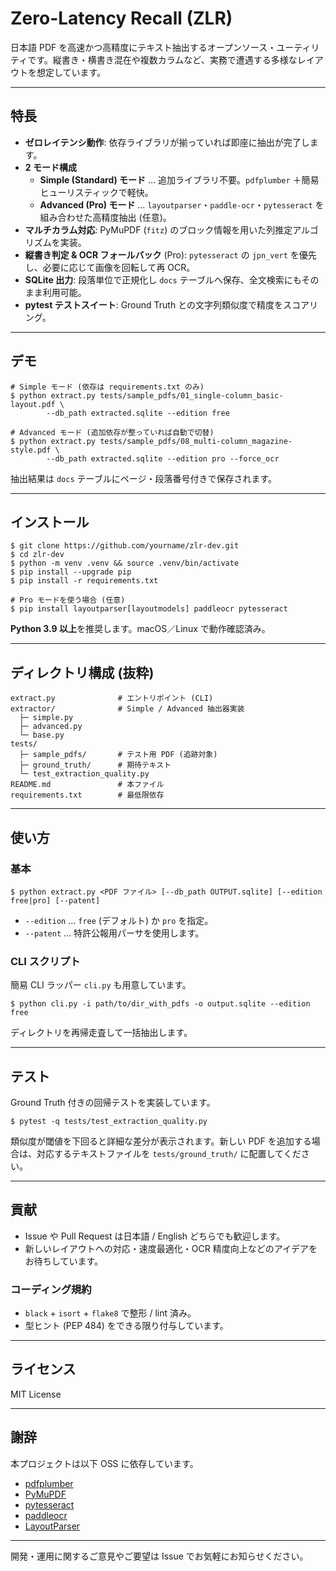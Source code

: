 # Zero-Latency Recall (ZLR)

日本語 PDF を高速かつ高精度にテキスト抽出するオープンソース・ユーティリティです。縦書き・横書き混在や複数カラムなど、実務で遭遇する多様なレイアウトを想定しています。

---

## 特長

* **ゼロレイテンシ動作**: 依存ライブラリが揃っていれば即座に抽出が完了します。
* **2 モード構成**  
  * **Simple (Standard) モード** … 追加ライブラリ不要。`pdfplumber` ＋簡易ヒューリスティックで軽快。  
  * **Advanced (Pro) モード** … `layoutparser`・`paddle-ocr`・`pytesseract` を組み合わせた高精度抽出 (任意)。
* **マルチカラム対応**: PyMuPDF (`fitz`) のブロック情報を用いた列推定アルゴリズムを実装。
* **縦書き判定 & OCR フォールバック** (Pro): `pytesseract` の `jpn_vert` を優先し、必要に応じて画像を回転して再 OCR。
* **SQLite 出力**: 段落単位で正規化し `docs` テーブルへ保存、全文検索にもそのまま利用可能。
* **pytest テストスイート**: Ground Truth との文字列類似度で精度をスコアリング。

---

## デモ

```
# Simple モード (依存は requirements.txt のみ)
$ python extract.py tests/sample_pdfs/01_single-column_basic-layout.pdf \
        --db_path extracted.sqlite --edition free

# Advanced モード (追加依存が整っていれば自動で切替)
$ python extract.py tests/sample_pdfs/08_multi-column_magazine-style.pdf \
        --db_path extracted.sqlite --edition pro --force_ocr
```

抽出結果は `docs` テーブルにページ・段落番号付きで保存されます。

---

## インストール

```
$ git clone https://github.com/yourname/zlr-dev.git
$ cd zlr-dev
$ python -m venv .venv && source .venv/bin/activate
$ pip install --upgrade pip
$ pip install -r requirements.txt

# Pro モードを使う場合 (任意)
$ pip install layoutparser[layoutmodels] paddleocr pytesseract
```

**Python 3.9 以上**を推奨します。macOS／Linux で動作確認済み。

---

## ディレクトリ構成 (抜粋)

```
extract.py              # エントリポイント (CLI)
extractor/              # Simple / Advanced 抽出器実装
  ├─ simple.py
  ├─ advanced.py
  └─ base.py
tests/
  ├─ sample_pdfs/       # テスト用 PDF (追跡対象)
  ├─ ground_truth/      # 期待テキスト
  └─ test_extraction_quality.py
README.md               # 本ファイル
requirements.txt        # 最低限依存
```

---

## 使い方

### 基本

```
$ python extract.py <PDF ファイル> [--db_path OUTPUT.sqlite] [--edition free|pro] [--patent]
```

* `--edition` … `free` (デフォルト) か `pro` を指定。
* `--patent` … 特許公報用パーサを使用します。

### CLI スクリプト

簡易 CLI ラッパー `cli.py` も用意しています。

```
$ python cli.py -i path/to/dir_with_pdfs -o output.sqlite --edition free
```

ディレクトリを再帰走査して一括抽出します。

---

## テスト

Ground Truth 付きの回帰テストを実装しています。

```
$ pytest -q tests/test_extraction_quality.py
```

類似度が閾値を下回ると詳細な差分が表示されます。新しい PDF を追加する場合は、対応するテキストファイルを `tests/ground_truth/` に配置してください。

---

## 貢献

* Issue や Pull Request は日本語 / English どちらでも歓迎します。
* 新しいレイアウトへの対応・速度最適化・OCR 精度向上などのアイデアをお待ちしています。

### コーディング規約

* `black` + `isort` + `flake8` で整形 / lint 済み。
* 型ヒント (PEP 484) をできる限り付与しています。

---

## ライセンス

MIT License

---

## 謝辞

本プロジェクトは以下 OSS に依存しています。

* [pdfplumber](https://github.com/jsvine/pdfplumber)
* [PyMuPDF](https://github.com/pymupdf/PyMuPDF)
* [pytesseract](https://github.com/madmaze/pytesseract)
* [paddleocr](https://github.com/PaddlePaddle/PaddleOCR)
* [LayoutParser](https://github.com/Layout-Parser/layout-parser)

---

開発・運用に関するご意見やご要望は Issue でお気軽にお知らせください。 